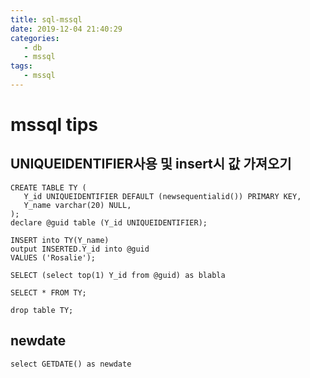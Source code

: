 ```yaml
---
title: sql-mssql
date: 2019-12-04 21:40:29
categories:
   - db
   - mssql
tags:
   - mssql
---
```

# mssql tips
## UNIQUEIDENTIFIER사용 및 insert시 값 가져오기
```
CREATE TABLE TY (  
   Y_id UNIQUEIDENTIFIER DEFAULT (newsequentialid()) PRIMARY KEY,
   Y_name varchar(20) NULL,
);  
declare @guid table (Y_id UNIQUEIDENTIFIER);

INSERT into TY(Y_name)
output INSERTED.Y_id into @guid
VALUES ('Rosalie');

SELECT (select top(1) Y_id from @guid) as blabla

SELECT * FROM TY;  

drop table TY;
```
## newdate
```
select GETDATE() as newdate
```